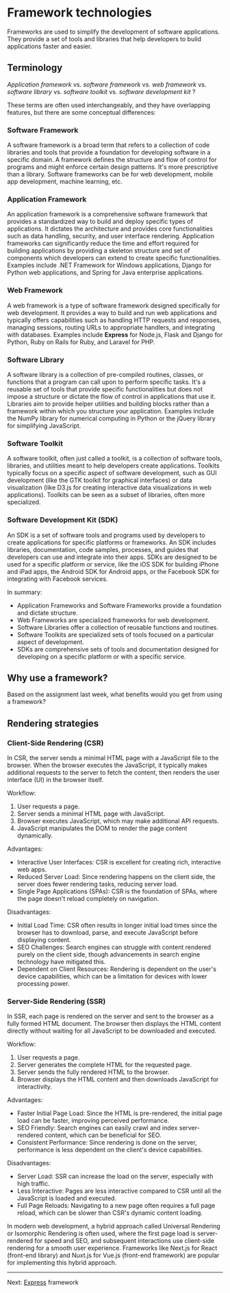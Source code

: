 # Framework technologies

Frameworks are used to simplify the development of software applications. They provide a set of tools and libraries that help developers to build applications faster and easier.

## Terminology

_Application framework_ vs. _software framework_ vs. _web framework_ vs. _software library_ vs. _software toolkit_ vs. _software development kit_ ?

These terms are often used interchangeably, and they have overlapping features, but there are some conceptual differences:

### Software Framework

A software framework is a broad term that refers to a collection of code libraries and tools that provide a foundation for developing software in a specific domain. A framework defines the structure and flow of control for programs and might enforce certain design patterns. It's more prescriptive than a library. Software frameworks can be for web development, mobile app development, machine learning, etc.

### Application Framework

An application framework is a comprehensive software framework that provides a standardized way to build and deploy specific types of applications. It dictates the architecture and provides core functionalities such as data handling, security, and user interface rendering. Application frameworks can significantly reduce the time and effort required for building applications by providing a skeleton structure and set of components which developers can extend to create specific functionalities. Examples include .NET Framework for Windows applications, Django for Python web applications, and Spring for Java enterprise applications.

### Web Framework

A web framework is a type of software framework designed specifically for web development. It provides a way to build and run web applications and typically offers capabilities such as handling HTTP requests and responses, managing sessions, routing URLs to appropriate handlers, and integrating with databases. Examples include **Express** for Node.js, Flask and Django for Python, Ruby on Rails for Ruby, and Laravel for PHP.

### Software Library

A software library is a collection of pre-compiled routines, classes, or functions that a program can call upon to perform specific tasks. It's a reusable set of tools that provide specific functionalities but does not impose a structure or dictate the flow of control in applications that use it. Libraries aim to provide helper utilities and building blocks rather than a framework within which you structure your application. Examples include the NumPy library for numerical computing in Python or the jQuery library for simplifying JavaScript.

### Software Toolkit

A software toolkit, often just called a toolkit, is a collection of software tools, libraries, and utilities meant to help developers create applications. Toolkits typically focus on a specific aspect of software development, such as GUI development (like the GTK toolkit for graphical interfaces) or data visualization (like D3.js for creating interactive data visualizations in web applications). Toolkits can be seen as a subset of libraries, often more specialized.

### Software Development Kit (SDK)

An SDK is a set of software tools and programs used by developers to create applications for specific platforms or frameworks. An SDK includes libraries, documentation, code samples, processes, and guides that developers can use and integrate into their apps. SDKs are designed to be used for a specific platform or service, like the iOS SDK for building iPhone and iPad apps, the Android SDK for Android apps, or the Facebook SDK for integrating with Facebook services.

In summary:

- Application Frameworks and Software Frameworks provide a foundation and dictate structure.
- Web Frameworks are specialized frameworks for web development.
- Software Libraries offer a collection of reusable functions and routines.
- Software Toolkits are specialized sets of tools focused on a particular aspect of development.
- SDKs are comprehensive sets of tools and documentation designed for developing on a specific platform or with a specific service.

## Why use a framework?

Based on the assignment last week, what benefits would you get from using a framework?

## Rendering strategies

### Client-Side Rendering (CSR)

In CSR, the server sends a minimal HTML page with a JavaScript file to the browser. When the browser executes the JavaScript, it typically makes additional requests to the server to fetch the content, then renders the user interface (UI) in the browser itself.

Workflow:

1. User requests a page.
1. Server sends a minimal HTML page with JavaScript.
1. Browser executes JavaScript, which may make additional API requests.
1. JavaScript manipulates the DOM to render the page content dynamically.

Advantages:

- Interactive User Interfaces: CSR is excellent for creating rich, interactive web apps.
- Reduced Server Load: Since rendering happens on the client side, the server does fewer rendering tasks, reducing server load.
- Single Page Applications (SPAs): CSR is the foundation of SPAs, where the page doesn't reload completely on navigation.

Disadvantages:

- Initial Load Time: CSR often results in longer initial load times since the browser has to download, parse, and execute JavaScript before displaying content.
- SEO Challenges: Search engines can struggle with content rendered purely on the client side, though advancements in search engine technology have mitigated this.
- Dependent on Client Resources: Rendering is dependent on the user's device capabilities, which can be a limitation for devices with lower processing power.

### Server-Side Rendering (SSR)

In SSR, each page is rendered on the server and sent to the browser as a fully formed HTML document. The browser then displays the HTML content directly without waiting for all JavaScript to be downloaded and executed.

Workflow:

1. User requests a page.
1. Server generates the complete HTML for the requested page.
1. Server sends the fully rendered HTML to the browser.
1. Browser displays the HTML content and then downloads JavaScript for interactivity.

Advantages:

- Faster Initial Page Load: Since the HTML is pre-rendered, the initial page load can be faster, improving perceived performance.
- SEO Friendly: Search engines can easily crawl and index server-rendered content, which can be beneficial for SEO.
- Consistent Performance: Since rendering is done on the server, performance is less dependent on the client's device capabilities.

Disadvantages:

- Server Load: SSR can increase the load on the server, especially with high traffic.
- Less Interactive: Pages are less interactive compared to CSR until all the JavaScript is loaded and executed.
- Full Page Reloads: Navigating to a new page often requires a full page reload, which can be slower than CSR's dynamic content loading.

In modern web development, a hybrid approach called Universal Rendering or Isomorphic Rendering is often used, where the first page load is server-rendered for speed and SEO, and subsequent interactions use client-side rendering for a smooth user experience. Frameworks like Next.js for React (front-end library) and Nuxt.js for Vue.js (front-end framework) are popular for implementing this hybrid approach.

---

Next: [Express](./04-express.md) framework
